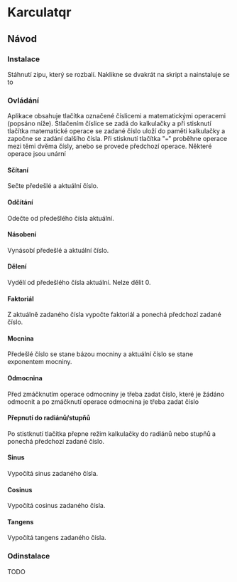 # Karculatqr
## Návod
### Instalace 
Stáhnutí zipu, který se rozbalí. Naklikne se dvakrát na skript a nainstaluje se to
### Ovládání
Aplikace obsahuje tlačítka označené číslicemi a matematickými operacemi (popsáno níže). Stlačením číslice se zadá do kalkulačky a při stisknutí tlačítka matematické operace se zadané číslo uloží do paměti kalkulačky a započne se zadání dalšího čísla. Při stisknutí tlačítka "`=`" proběhne operace mezi těmi dvěma čísly, anebo se provede předchozí operace. Některé operace jsou unární
#### Sčítaní
Sečte předešlé a aktuální číslo.
#### Odčítání
Odečte od předešlého čísla aktuální.
#### Násobení
Vynásobí předešlé a aktuální číslo.
#### Dělení
Vydělí od předešlého čísla aktuální. Nelze dělit 0.
#### Faktoriál
Z aktuálně zadaného čísla vypočte faktoriál a ponechá předchozí zadané číslo.
#### Mocnina
Předešlé číslo se stane bázou mocniny a aktuální číslo se stane exponentem mocniny.
#### Odmocnina
Před zmáčknutím operace odmocniny je třeba zadat číslo, které je žádáno odmocnit a po zmáčknutí operace odmocnina je třeba zadat číslo
#### Přepnutí do radiánů/stupňů
Po stistknutí tlačítka přepne režim kalkulačky do radiánů nebo stupňů a ponechá předchozí zadané číslo.
#### Sinus
Vypočítá sinus zadaného čísla.
#### Cosinus
Vypočítá cosinus zadaného čísla.
#### Tangens
Vypočítá tangens zadaného čísla.
### Odinstalace
TODO